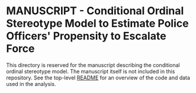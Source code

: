 MANUSCRIPT - Conditional Ordinal Stereotype Model to Estimate Police Officers' Propensity to Escalate Force
================
This directory is reserved for the manuscript describing the conditional ordinal stereotype model. The manuscript itself is not included in this repository. See the top-level [README](../README.md) for an overview of the code and data used in the analysis.
